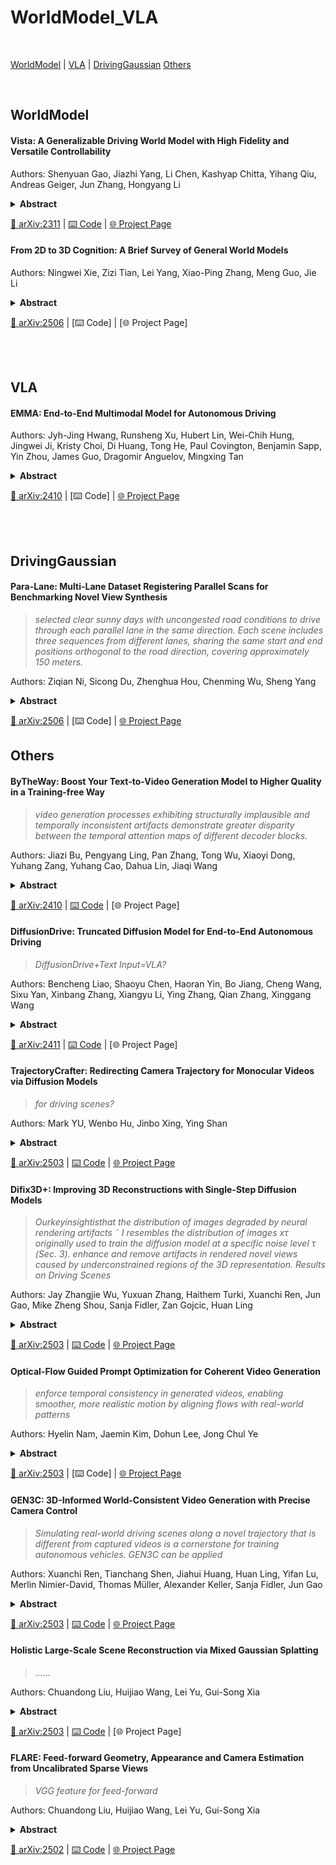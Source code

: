 # WorldModel_VLA

<br>

[WorldModel](#WorldModel) | [VLA](#VLA) | [DrivingGaussian](#DrivingGaussian) [Others](#Others) 

<br>


## WorldModel

#### <summary>Vista: A Generalizable Driving World Model with High Fidelity and Versatile Controllability
Authors: Shenyuan Gao, Jiazhi Yang, Li Chen, Kashyap Chitta, Yihang Qiu, Andreas Geiger, Jun Zhang, Hongyang Li
<details span>
<summary><b>Abstract</b></summary>
World models can foresee the outcomes of different actions, which is of paramount importance for autonomous driving. Nevertheless, existing driving world models still have limitations in generalization to unseen environments, prediction fidelity of critical details, and action controllability for flexible application. In this paper, we present Vista, a generalizable driving world model with high fidelity and versatile controllability. Based on a systematic diagnosis of existing methods, we introduce several key ingredients to address these limitations. To accurately predict real-world dynamics at high resolution, we propose two novel losses to promote the learning of moving instances and structural information. We also devise an effective latent replacement approach to inject historical frames as priors for coherent long-horizon rollouts. For action controllability, we incorporate a versatile set of controls from high-level intentions (command, goal point) to low-level maneuvers (trajectory, angle, and speed) through an efficient learning strategy. After large-scale training, the capabilities of Vista can seamlessly generalize to different scenarios. Extensive experiments on multiple datasets show that Vista outperforms the most advanced general-purpose video generator in over 70% of comparisons and surpasses the best-performing driving world model by 55% in FID and 27% in FVD. Moreover, for the first time, we utilize the capacity of Vista itself to establish a generalizable reward for real-world action evaluation without accessing the ground truth actions.
  
![image](https://github.com/user-attachments/assets/6068d5b0-adea-4aee-8eb6-7a06b992b262)

</details>

[📃 arXiv:2311](https://arxiv.org/pdf/2405.17398) | [⌨️ Code](https://github.com/OpenDriveLab/Vista/tree/main?tab=readme-ov-file) | [🌐 Project Page](https://vista-demo.github.io/)





#### <summary>From 2D to 3D Cognition: A Brief Survey of General World Models
Authors: Ningwei Xie, Zizi Tian, Lei Yang, Xiao-Ping Zhang, Meng Guo, Jie Li
<details span>
<summary><b>Abstract</b></summary>
World models have garnered increasing attention in the development of artificial general intelligence (AGI), serving as computational frameworks for learning representations of the external world and forecasting future states. While early efforts focused on 2D visual perception and simulation, recent 3D-aware generative world models have demonstrated the ability to synthesize geometrically consistent, interactive 3D environments, marking a shift toward 3D spatial cognition. Despite rapid progress, the field lacks systematic analysis to categorize emerging techniques and clarify their roles in advancing 3D cognitive world models. This survey addresses this need by introducing a conceptual framework, providing a structured and forward-looking review of world models transitioning from 2D perception to 3D cognition. Within this framework, we highlight two key technological drivers, particularly advances in 3D representations and the incorporation of world knowledge, as fundamental pillars. Building on these, we dissect three core cognitive capabilities that underpin 3D world modeling: 3D physical scene generation, 3D spatial reasoning, and 3D spatial interaction. We further examine the deployment of these capabilities in real-world applications, including embodied AI, autonomous driving, digital twin, and gaming/VR. Finally, we identify challenges across data, modeling, and deployment, and outline future directions for advancing more robust and generalizable 3D world models.
  
![image](https://github.com/user-attachments/assets/0c2f51f8-d083-4190-b379-11493c5e124f)

</details>

[📃 arXiv:2506](https://arxiv.org/pdf/2506.20134) | [⌨️ Code] | [🌐 Project Page]



<br>
<br>


## VLA


#### <summary>EMMA: End-to-End Multimodal Model for Autonomous Driving


Authors: Jyh-Jing Hwang, Runsheng Xu, Hubert Lin, Wei-Chih Hung, Jingwei Ji, Kristy Choi, Di Huang, Tong He, Paul Covington, Benjamin Sapp, Yin Zhou, James Guo, Dragomir Anguelov, Mingxing Tan
<details span>
<summary><b>Abstract</b></summary>
We introduce EMMA, an End-to-end Multimodal Model for Autonomous driving. Built on a multi-modal large language model foundation, EMMA directly maps raw camera sensor data into various driving-specific outputs, including planner trajectories, perception objects, and road graph elements. EMMA maximizes the utility of world knowledge from the pre-trained large language models, by representing all non-sensor inputs (e.g. navigation instructions and ego vehicle status) and outputs (e.g. trajectories and 3D locations) as natural language text. This approach allows EMMA to jointly process various driving tasks in a unified language space, and generate the outputs for each task using task-specific prompts. Empirically, we demonstrate EMMA's effectiveness by achieving state-of-the-art performance in motion planning on nuScenes as well as competitive results on the Waymo Open Motion Dataset (WOMD). EMMA also yields competitive results for camera-primary 3D object detection on the Waymo Open Dataset (WOD). We show that co-training EMMA with planner trajectories, object detection, and road graph tasks yields improvements across all three domains, highlighting EMMA's potential as a generalist model for autonomous driving applications. However, EMMA also exhibits certain limitations: it can process only a small amount of image frames, does not incorporate accurate 3D sensing modalities like LiDAR or radar and is computationally expensive. We hope that our results will inspire further research to mitigate these issues and to further evolve the state of the art in autonomous driving model architectures.

![image](https://github.com/user-attachments/assets/ec7cabb5-3b66-4673-aeaa-8ffe50eddf32)

</details>

[📃 arXiv:2410](https://arxiv.org/pdf/2410.23262) | [⌨️ Code] | [🌐 Project Page](https://waymo.com/blog/2024/10/introducing-emma/)

<br>
<br>


## DrivingGaussian

#### <summary>Para-Lane: Multi-Lane Dataset Registering Parallel Scans for Benchmarking Novel View Synthesis
>*selected clear sunny days with uncongested road conditions to drive through each parallel lane in the same direction. Each scene includes three sequences from different lanes, sharing the same start and end positions orthogonal to the road direction, covering approximately 150 meters.*

Authors: Ziqian Ni, Sicong Du, Zhenghua Hou, Chenming Wu, Sheng Yang
<details span>
<summary><b>Abstract</b></summary>
To evaluate end-to-end autonomous driving systems, a simulation environment based on Novel View Synthesis (NVS) techniques is essential, which synthesizes photo-realistic images and point clouds from previously recorded sequences under new vehicle poses, particularly in cross-lane scenarios. Therefore, the development of a multi-lane dataset and benchmark is necessary. While recent synthetic scene-based NVS datasets have been prepared for cross-lane benchmarking, they still lack the realism of captured images and point clouds. To further assess the performance of existing methods based on NeRF and 3DGS, we present the first multi-lane dataset registering parallel scans specifically for novel driving view synthesis dataset derived from real-world scans, comprising 25 groups of associated sequences, including 16,000 front-view images, 64,000 surround-view images, and 16,000 LiDAR frames. All frames are labeled to differentiate moving objects from static elements. Using this dataset, we evaluate the performance of existing approaches in various testing scenarios at different lanes and distances. Additionally, our method provides the solution for solving and assessing the quality of multi-sensor poses for multi-modal data alignment for curating such a dataset in real-world. We plan to continually add new sequences to test the generalization of existing methods across different scenarios.
  
![image](https://github.com/user-attachments/assets/9645b5f2-1eaf-46a2-8a27-d22422201e92)

</details>

[📃 arXiv:2506](https://arxiv.org/pdf/2502.15635) | [⌨️ Code] | [🌐 Project Page](https://nizqleo.github.io/paralane-dataset/)

## Others

#### <summary>ByTheWay: Boost Your Text-to-Video Generation Model to Higher Quality in a Training-free Way
>*video generation processes exhibiting structurally implausible and temporally inconsistent artifacts demonstrate greater disparity between the temporal attention maps of different decoder blocks.*

Authors: Jiazi Bu, Pengyang Ling, Pan Zhang, Tong Wu, Xiaoyi Dong, Yuhang Zang, Yuhang Cao, Dahua Lin, Jiaqi Wang
<details span>
<summary><b>Abstract</b></summary>
The text-to-video (T2V) generation models, offering convenient visual creation, have recently garnered increasing attention. Despite their substantial potential, the generated videos may present artifacts, including structural implausibility, temporal inconsistency, and a lack of motion, often resulting in near-static video. In this work, we have identified a correlation between the disparity of temporal attention maps across different blocks and the occurrence of temporal inconsistencies. Additionally, we have observed that the energy contained within the temporal attention maps is directly related to the magnitude of motion amplitude in the generated videos. Based on these observations, we present ByTheWay, a training-free method to improve the quality of text-to-video generation without introducing additional parameters, augmenting memory or sampling time. Specifically, ByTheWay is composed of two principal components: 1) Temporal Self-Guidance improves the structural plausibility and temporal consistency of generated videos by reducing the disparity between the temporal attention maps across various decoder blocks. 2) Fourier-based Motion Enhancement enhances the magnitude and richness of motion by amplifying the energy of the map. Extensive experiments demonstrate that ByTheWay significantly improves the quality of text-to-video generation with negligible additional cost.

![image](https://github.com/user-attachments/assets/8f0e651e-aec8-4a48-b50d-0835c2add56d)

</details>

[📃 arXiv:2410](https://arxiv.org/pdf/2410.06241) | [⌨️ Code](https://github.com/Bujiazi/ByTheWay) | [🌐 Project Page]



#### <summary>DiffusionDrive: Truncated Diffusion Model for End-to-End Autonomous Driving
>*DiffusionDrive+Text Input=VLA?*

Authors: Bencheng Liao, Shaoyu Chen, Haoran Yin, Bo Jiang, Cheng Wang, Sixu Yan, Xinbang Zhang, Xiangyu Li, Ying Zhang, Qian Zhang, Xinggang Wang
<details span>
<summary><b>Abstract</b></summary>
Recently, the diffusion model has emerged as a powerful generative technique for robotic policy learning, capable of modeling multi-mode action distributions. Leveraging its capability for end-to-end autonomous driving is a promising direction. However, the numerous denoising steps in the robotic diffusion policy and the more dynamic, open-world nature of traffic scenes pose substantial challenges for generating diverse driving actions at a real-time speed. To address these challenges, we propose a novel truncated diffusion policy that incorporates prior multi-mode anchors and truncates the diffusion schedule, enabling the model to learn denoising from anchored Gaussian distribution to the multi-mode driving action distribution. Additionally, we design an efficient cascade diffusion decoder for enhanced interaction with conditional scene context. The proposed model, DiffusionDrive, demonstrates 10× reduction in denoising steps compared to vanilla diffusion policy, delivering superior diversity and quality in just 2 steps. On the planning-oriented NAVSIM dataset, with the aligned ResNet-34 backbone, DiffusionDrive achieves 88.1 PDMS without bells and whistles, setting a new record, while running at a real-time speed of 45 FPS on an NVIDIA 4090. Qualitative results on challenging scenarios further confirm that DiffusionDrive can robustly generate diverse plausible driving actions.

![image](https://github.com/user-attachments/assets/6a942c90-72ca-4f2d-8162-0002914dfe20)

</details>

[📃 arXiv:2411](https://arxiv.org/pdf/2411.15139) | [⌨️ Code](https://github.com/hustvl/DiffusionDrive?tab=readme-ov-file#getting-started) | [🌐 Project Page]


#### <summary>TrajectoryCrafter: Redirecting Camera Trajectory for Monocular Videos via Diffusion Models
>*for driving scenes?*

Authors: Mark YU, Wenbo Hu, Jinbo Xing, Ying Shan
<details span>
<summary><b>Abstract</b></summary>
We present TrajectoryCrafter, a novel approach to redirect camera trajectories for monocular videos. By disentangling deterministic view transformations from stochastic content generation, our method achieves precise control over user-specified camera trajectories. We propose a novel dual-stream conditional video diffusion model that concurrently integrates point cloud renders and source videos as conditions, ensuring accurate view transformations and coherent 4D content generation. Instead of leveraging scarce multi-view videos, we curate a hybrid training dataset combining web-scale monocular videos with static multi-view datasets, by our innovative double-reprojection strategy, significantly fostering robust generalization across diverse scenes. Extensive evaluations on multi-view and large-scale monocular videos demonstrate the superior performance of our method.

![image](https://github.com/user-attachments/assets/7238ea9a-2793-441d-ac81-7f14cd780ec3)

</details>

[📃 arXiv:2503](https://arxiv.org/pdf/2503.05638) | [⌨️ Code](https://github.com/TrajectoryCrafter/TrajectoryCrafter) | [🌐 Project Page](https://trajectorycrafter.github.io/)


#### <summary>Difix3D+: Improving 3D Reconstructions with Single-Step Diffusion Models
>*Ourkeyinsightisthat the distribution of images degraded by neural rendering artifacts ˜ I resembles the distribution of images xτ originally used to train the diffusion model at a specific noise level τ (Sec. 3). enhance and remove artifacts in rendered novel views caused by underconstrained regions of the 3D representation. Results on Driving Scenes*

Authors: Jay Zhangjie Wu, Yuxuan Zhang, Haithem Turki, Xuanchi Ren, Jun Gao, Mike Zheng Shou, Sanja Fidler, Zan Gojcic, Huan Ling
<details span>
<summary><b>Abstract</b></summary>
Neural Radiance Fields and 3D Gaussian Splatting have revolutionized 3D reconstruction and novel-view synthesis task. However, achieving photorealistic rendering from extreme novel viewpoints remains challenging, as artifacts persist across representations. In this work, we introduce Difix3D+, a novel pipeline designed to enhance 3D reconstruction and novel-view synthesis through single-step diffusion models. At the core of our approach is Difix, a single-step image diffusion model trained to enhance and remove artifacts in rendered novel views caused by underconstrained regions of the 3D representation. Difix serves two critical roles in our pipeline. First, it is used during the reconstruction phase to clean up pseudo-training views that are rendered from the reconstruction and then distilled back into 3D. This greatly enhances underconstrained regions and improves the overall 3D representation quality. More importantly, Difix also acts as a neural enhancer during inference, effectively removing residual artifacts arising from imperfect 3D supervision and the limited capacity of current reconstruction models. Difix3D+ is a general solution, a single model compatible with both NeRF and 3DGS representations, and it achieves an average 2× improvement in FID score over baselines while maintaining 3D consistency.

![image](https://github.com/user-attachments/assets/5e6b3e71-2922-4a63-ac3c-89a905e00c0d)

</details>

[📃 arXiv:2503](https://arxiv.org/pdf/2411.15540) | [⌨️ Code](https://github.com/HyelinNAM/MotionPrompt) | [🌐 Project Page](https://motionprompt.github.io/)


#### <summary>Optical-Flow Guided Prompt Optimization for Coherent Video Generation
>*enforce temporal consistency in generated videos, enabling smoother, more realistic motion by aligning flows with real-world patterns*

Authors: Hyelin Nam, Jaemin Kim, Dohun Lee, Jong Chul Ye
<details span>
<summary><b>Abstract</b></summary>
While text-to-video diffusion models have made significant strides, many still face challenges in generating videos with temporal consistency. Within diffusion frameworks, guidance techniques have proven effective in enhancing output quality during inference; however, applying these methods to video diffusion models introduces additional complexity of handling computations across entire sequences. To address this, we propose a novel framework called MotionPrompt that guides the video generation process via optical flow. Specifically, we train a discriminator to distinguish optical flow between random pairs of frames from real videos and generated ones. Given that prompts can influence the entire video, we optimize learnable token embeddings during reverse sampling steps by using gradients from a trained discriminator applied to random frame pairs. This approach allows our method to generate visually coherent video sequences that closely reflect natural motion dynamics, without compromising the fidelity of the generated content. We demonstrate the effectiveness of our approach across various models.

![image](https://github.com/user-attachments/assets/7f4fa732-0d10-4525-9ae4-79d9f87ff64e)

</details>

[📃 arXiv:2503](https://arxiv.org/pdf/2503.01774) | [⌨️ Code] | [🌐 Project Page](https://research.nvidia.com/labs/toronto-ai/difix3d/)



#### <summary>GEN3C: 3D-Informed World-Consistent Video Generation with Precise Camera Control
>*Simulating real-world driving scenes along a novel trajectory that is different from captured videos is a cornerstone for training autonomous vehicles. GEN3C can be applied*

Authors: Xuanchi Ren, Tianchang Shen, Jiahui Huang, Huan Ling, Yifan Lu, Merlin Nimier-David, Thomas Müller, Alexander Keller, Sanja Fidler, Jun Gao
<details span>
<summary><b>Abstract</b></summary>
We present GEN3C, a generative video model with precise Camera Control and temporal 3D Consistency. Prior video models already generate realistic videos, but they tend to leverage little 3D information, leading to inconsistencies, such as objects popping in and out of existence. Camera control, if implemented at all, is imprecise, because camera parameters are mere inputs to the neural network which must then infer how the video depends on the camera. In contrast, GEN3C is guided by a 3D cache: point clouds obtained by predicting the pixel-wise depth of seed images or previously generated frames. When generating the next frames, GEN3C is conditioned on the 2D renderings of the 3D cache with the new camera trajectory provided by the user. Crucially, this means that GEN3C neither has to remember what it previously generated nor does it have to infer the image structure from the camera pose. The model, instead, can focus all its generative power on previously unobserved regions, as well as advancing the scene state to the next frame. Our results demonstrate more precise camera control than prior work, as well as state-of-the-art results in sparse-view novel view synthesis, even in challenging settings such as driving scenes and monocular dynamic video. Results are best viewed in videos.

![image](https://github.com/user-attachments/assets/290c22a1-0f4e-49ff-81e9-1cdc29351bb2)


</details>

[📃 arXiv:2503](https://arxiv.org/pdf/2503.03751) | [⌨️ Code](https://github.com/nv-tlabs/GEN3C) | [🌐 Project Page](https://research.nvidia.com/labs/toronto-ai/GEN3C/)


#### <summary>Holistic Large-Scale Scene Reconstruction via Mixed Gaussian Splatting
>*......*

Authors: Chuandong Liu, Huijiao Wang, Lei Yu, Gui-Song Xia
<details span>
<summary><b>Abstract</b></summary>
Recent advances in 3D Gaussian Splatting have shown remarkable potential for novel view synthesis. However, most existing large-scale scene reconstruction methods rely on the divide-and-conquer paradigm, which often leads to the loss of global scene information and requires complex parameter tuning due to scene partitioning and local optimization. To address these limitations, we propose MixGS, a novel holistic optimization framework for large-scale 3D scene reconstruction. MixGS models the entire scene holistically by integrating camera pose and Gaussian attributes into a view-aware representation, which is decoded into fine-detailed Gaussians. Furthermore, a novel mixing operation combines decoded and original Gaussians to jointly preserve global coherence and local fidelity. Extensive experiments on large-scale scenes demonstrate that MixGS achieves state-of-the-art rendering quality and competitive speed, while significantly reducing computational requirements, enabling large-scale scene reconstruction training on a single 24GB VRAM GPU. 

![image](https://github.com/user-attachments/assets/e5d83740-2bfa-4b4c-8c4d-ad4ff2b01bd5)

</details>

[📃 arXiv:2503](https://arxiv.org/pdf/2505.23280) | [⌨️ Code](https://github.com/azhuantou/MixGS) | [🌐 Project Page]


#### <summary>FLARE: Feed-forward Geometry, Appearance and Camera Estimation from Uncalibrated Sparse Views
>*VGG feature for feed-forward*

Authors: Chuandong Liu, Huijiao Wang, Lei Yu, Gui-Song Xia
<details span>
<summary><b>Abstract</b></summary>
We present FLARE, a feed-forward model designed to infer high-quality camera poses and 3D geometry from uncalibrated sparse-view images (i.e., as few as 2-8 inputs), which is a challenging yet practical setting in real-world applications. Our solution features a cascaded learning paradigm with camera pose serving as the critical bridge, recognizing its essential role in mapping 3D structures onto 2D image planes. Concretely, FLARE starts with camera pose estimation, whose results condition the subsequent learning of geometric structure and appearance, optimized through the objectives of geometry reconstruction and novel-view synthesis. Utilizing large-scale public datasets for training, our method delivers state-of-the-art performance in the tasks of pose estimation, geometry reconstruction, and novel view synthesis, while maintaining the inference efficiency (i.e., less than 0.5 seconds).

![image](https://github.com/user-attachments/assets/04980959-5daa-4019-b305-e18d69793a40)

</details>

[📃 arXiv:2502](https://arxiv.org/abs/2502.12138) | [⌨️ Code](https://github.com/ant-research/FLARE) | [🌐 Project Page](https://zhanghe3z.github.io/FLARE/)




